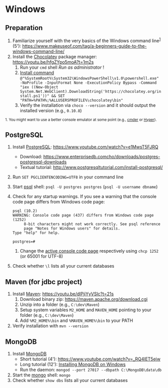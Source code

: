 # Windows

## Preparation

1. Familiarize yourself with the very basics of the Windows command line<sup>[1](#cmd)</sup> (5'): https://www.makeuseof.com/tag/a-beginners-guide-to-the-windows-command-line/
2. Install the [Chocolatey](https://chocolatey.org/) package manager: https://youtu.be/hfgZYpo5moA?t=1m2s
    1. Run your `cmd` shell *Run as administrator* !
    2. [Install command](https://chocolatey.org/install) `@"%SystemRoot%\System32\WindowsPowerShell\v1.0\powershell.exe" -NoProfile -InputFormat None -ExecutionPolicy Bypass -Command "iex ((New-Object System.Net.WebClient).DownloadString('https://chocolatey.org/install.ps1'))" && SET "PATH=%PATH%;%ALLUSERSPROFILE%\chocolatey\bin"`
    3. Verify the installation via `choco --version` and it should output the installed version (e.g., `0.10.8`)


<sup><a name="cmd">1.</a> You might want to use a better console emulator at some point (e.g., [cmder](http://cmder.net/) or [Hyper](https://hyper.is/)).</sup>

## PostgreSQL

1. Install [PostgreSQL](https://www.postgresql.org/): https://www.youtube.com/watch?v=e1MwsT5FJRQ
    * Download: https://www.enterprisedb.comcho/downloads/postgres-postgresql-downloads
    * Textual tutorial: http://www.postgresqltutorial.com/install-postgresql/
2. Run `SET PGCLIENTENCODING=UTF8` in your command line
3. Start [psql](https://www.postgresql.org/docs/current/static/app-psql.html) shell: `psql -U postgres postgres` (`psql -U username dbname`)
4. Check for any startup warnings. If you see a warning that the console code page differs from Windows code page:

    ```
    psql (10.2)
    WARNING: Console code page (437) differs from Windows code page (1252)
         8-bit characters might not work correctly. See psql reference
         page "Notes for Windows users" for details.
    Type "help" for help.

    postgres=#
    ```
   1. Change the [active console code page](https://ss64.com/nt/chcp.html) respectively using `chcp 1252` (or 65001 for UTF-8)

5. Check whether `\l` lists all your current databases

## Maven (for jdbc project)

1. Install [Maven](https://maven.apache.org/index.html): https://youtu.be/dlPjiYyVSlc?t=21s
    1. Download binary zip: https://maven.apache.org/download.cgi
    2. Unzip into a folder (e.g., `C:\dev\Maven`)
    3. Setup system variables `M2_HOME` and `MAVEN_HOME` pointing to your folder (e.g., `C:\dev\Maven`)
    4. Add ``%M2_HOME%\bin`` and `%MAVEN_HOME%\bin` to your PATH
2. Verify installation with `mvn --version`

## MongoDB

1. Install [MongoDB](https://www.mongodb.com/)
    * Short tutorial (4'): https://www.youtube.com/watch?v=_RQ4lET5ejw
    * Long tutorial (12'): [Installing MongoDB on Windows](https://www.coursera.org/learn/introduction-mongodb/lecture/Hadhu/installing-mongodb-on-windows)
    * Run the daemon: `mongod --port 27017 --dbpath C:\MongoDB\data\db`
2. Start the [mongo](https://docs.mongodb.com/manual/mongo/) shell: `mongo`
3. Check whether `show dbs` lists all your current databases

